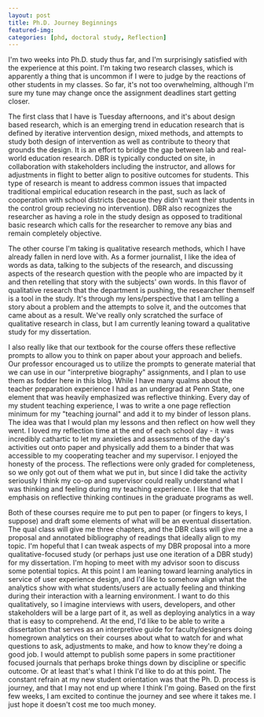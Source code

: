 ```yaml
---
layout: post
title: Ph.D. Journey Beginnings 
featured-img:
categories: [phd, doctoral study, Reflection]
---
```


I'm two weeks into Ph.D. study thus far, and I'm surprisingly satisfied with the experience at this point. I'm taking two research classes, which is apparently a thing that is uncommon if I were to judge by the reactions of other students in my classes. So far, it's not too overwhelming, although I'm sure my tune may change once the assignment deadlines start getting closer.

The first class that I have is Tuesday afternoons, and it's about design based research, which is an emerging trend in education research that is defined by iterative intervention design, mixed methods, and attempts to study both design of intervention as well as contribute to theory that grounds the design. It is an effort to bridge the gap between lab and real-world education research. DBR is typically conducted on site, in collaboration with stakeholders including the instructor, and allows for adjustments in flight to better align to positive outcomes for students. This type of research is meant to address common issues that impacted traditional empirical education research in the past, such as lack of cooperation with school districts (because they didn't want their students in the control group recieving no intervention). DBR also recognizes the researcher as having a role in the study design as opposed to traditional basic research which calls for the researcher to remove any bias and remain completely objective. 

The other course I'm taking is qualitative research methods, which I have already fallen in nerd love with. As a former journalist, I like the idea of words as data, talking to the subjects of the research, and discussing aspects of the research question with the people who are impacted by it and then retelling that story with the subjects' own words. In this flavor of qualitative research that the department is pushing, the researcher themself is a tool in the study. It's through my lens/perspective that I am telling a story about a problem and the attempts to solve it, and the outcomes that came about as a result. We've really only scratched the surface of qualitative research in class, but I am currently leaning toward a qualitative study for my dissertation. 

I also really like that our textbook for the course offers these reflective prompts to allow you to think on paper about your approach and beliefs. Our professor encouraged us to utilize the prompts to generate material that we can use in our "interpretive biography" assignments, and I plan to use them as fodder here in this blog. While I have many qualms about the teacher preparation experience I had as an undergrad at Penn State, one element that was heavily emphasized was reflective thinking. Every day of my student teaching experience, I was to write a one page reflection minimum for my "teaching journal" and add it to my binder of lesson plans. The idea was that I would plan my lessons and then reflect on how well they went. I loved my reflection time at the end of each school day - it was incredibly cathartic to let my anxieties and assessments of the day's activities out onto paper and physically add them to a binder that was accessible to my cooperating teacher and my supervisor. I enjoyed the honesty of the process. The reflections were only graded for completeness, so we only got out of them what we put in, but since I did take the activity seriously I think my co-op and supervisor could really understand what I was thinking and feeling during my teaching experience. I like that the emphasis on reflective thinking continues in the graduate programs as well. 

Both of these courses require me to put pen to paper (or fingers to keys, I suppose) and draft some elements of what will be an eventual dissertation. The qual class will give me three chapters, and the DBR class will give me a proposal and annotated bibliography of readings that ideally align to my topic. I'm hopeful that I can tweak aspects of my DBR proposal into a more qualitative-focused study (or perhaps just use one iteration of a DBR study) for my dissertation. I'm hoping to meet with my advisor soon to discuss some potential topics. At this point I am leaning toward learning analytics in service of user experience design, and I'd like to somehow align what the analytics show with what students/users are actually feeling and thinking during their interaction with a learning environment. I want to do this qualitatively, so I imagine interviews with users, developers, and other stakeholders will be a large part of it, as well as deploying analytics in a way that is easy to comprehend. At the end, I'd like to be able to write a dissertation that serves as an interpretive guide for faculty/designers doing homegrown analytics on their courses about what to watch for and what questions to ask, adjustments to make, and how to know they're doing a good job. I would attempt to publish some papers in some practitioner focused journals that perhaps broke things down by discipline or specific outcome. Or at least that's what I think I'd like to do at this point. The constant refrain at my new student orientation was that the Ph. D. process is journey, and that I may not end up where I think I'm going. Based on the first few weeks, I am excited to continue the journey and see where it takes me. I just hope it doesn't cost me too much money. 

